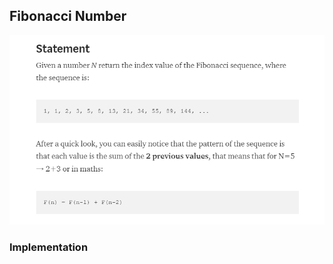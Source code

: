 ## Fibonacci Number
![Diagram1](https://github.com/Jzbonner/ProgrammingConcepts/blob/master/img-media/fibonacci.png?raw=true)

### Implementation
